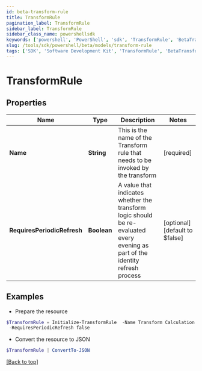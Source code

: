 ```yaml
---
id: beta-transform-rule
title: TransformRule
pagination_label: TransformRule
sidebar_label: TransformRule
sidebar_class_name: powershellsdk
keywords: ['powershell', 'PowerShell', 'sdk', 'TransformRule', 'BetaTransformRule'] 
slug: /tools/sdk/powershell/beta/models/transform-rule
tags: ['SDK', 'Software Development Kit', 'TransformRule', 'BetaTransformRule']
---
```



# TransformRule

## Properties

Name | Type | Description | Notes
------------ | ------------- | ------------- | -------------
**Name** | **String** | This is the name of the Transform rule that needs to be invoked by the transform | [required]
**RequiresPeriodicRefresh** | **Boolean** | A value that indicates whether the transform logic should be re-evaluated every evening as part of the identity refresh process | [optional] [default to $false]

## Examples

- Prepare the resource
```powershell
$TransformRule = Initialize-TransformRule  -Name Transform Calculation Rule `
 -RequiresPeriodicRefresh false
```

- Convert the resource to JSON
```powershell
$TransformRule | ConvertTo-JSON
```


[[Back to top]](#) 


